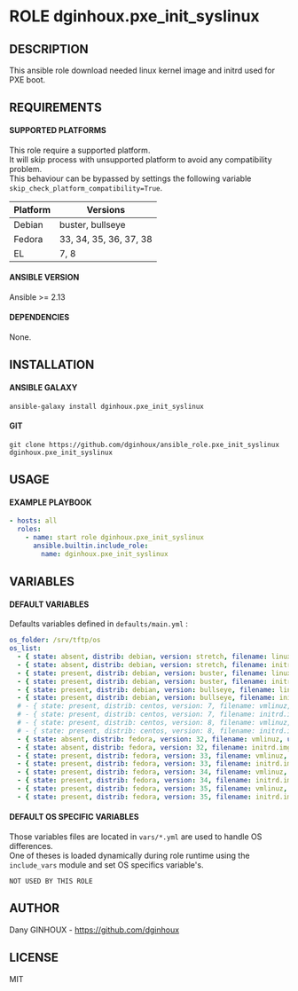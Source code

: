 # ROLE dginhoux.pxe_init_syslinux



## DESCRIPTION

This ansible role download needed linux kernel image and initrd used for PXE boot.


## REQUIREMENTS

#### SUPPORTED PLATFORMS

This role require a supported platform.<br />
It will skip process with unsupported platform to avoid any compatibility problem.<br />
This behaviour can be bypassed by settings the following variable `skip_check_platform_compatibility=True`.

| Platform | Versions |
|----------|----------|
| Debian | buster, bullseye |
| Fedora | 33, 34, 35, 36, 37, 38 |
| EL | 7, 8 |

#### ANSIBLE VERSION

Ansible >= 2.13

#### DEPENDENCIES

None.



## INSTALLATION

#### ANSIBLE GALAXY

```shell
ansible-galaxy install dginhoux.pxe_init_syslinux
```
#### GIT

```shell
git clone https://github.com/dginhoux/ansible_role.pxe_init_syslinux dginhoux.pxe_init_syslinux
```


## USAGE

#### EXAMPLE PLAYBOOK

```yaml
- hosts: all
  roles:
    - name: start role dginhoux.pxe_init_syslinux
      ansible.builtin.include_role:
        name: dginhoux.pxe_init_syslinux
```


## VARIABLES

#### DEFAULT VARIABLES

Defaults variables defined in `defaults/main.yml` : 

```yaml
os_folder: /srv/tftp/os
os_list:
  - { state: absent, distrib: debian, version: stretch, filename: linux, url: "http://ftp.debian.org/debian/dists/stretch/main/installer-amd64/current/images/netboot/debian-installer/amd64/linux" }
  - { state: absent, distrib: debian, version: stretch, filename: initrd.gz, url: "http://ftp.debian.org/debian/dists/stretch/main/installer-amd64/current/images/netboot/debian-installer/amd64/initrd.gz" }   
  - { state: present, distrib: debian, version: buster, filename: linux, url: "http://ftp.debian.org/debian/dists/buster/main/installer-amd64/current/images/netboot/debian-installer/amd64/linux" }
  - { state: present, distrib: debian, version: buster, filename: initrd.gz, url: "http://ftp.debian.org/debian/dists/buster/main/installer-amd64/current/images/netboot/debian-installer/amd64/initrd.gz" }
  - { state: present, distrib: debian, version: bullseye, filename: linux, url: "http://ftp.debian.org/debian/dists/bullseye/main/installer-amd64/current/images/netboot/debian-installer/amd64/linux" }
  - { state: present, distrib: debian, version: bullseye, filename: initrd.gz, url: "http://ftp.debian.org/debian/dists/bullseye/main/installer-amd64/current/images/netboot/debian-installer/amd64/initrd.gz" }
  # - { state: present, distrib: centos, version: 7, filename: vmlinuz, url: "http://mirror.centos.org/centos/7/os/x86_64/isolinux/vmlinuz" }
  # - { state: present, distrib: centos, version: 7, filename: initrd.img, url: "http://mirror.centos.org/centos/7/os/x86_64/isolinux/initrd.img" }
  # - { state: present, distrib: centos, version: 8, filename: vmlinuz, url: "http://mirror.centos.org/centos/8/BaseOS/x86_64/os/isolinux/vmlinuz" }
  # - { state: present, distrib: centos, version: 8, filename: initrd.img, url: "http://mirror.centos.org/centos/8/BaseOS/x86_64/os/isolinux/initrd.img" }
  - { state: absent, distrib: fedora, version: 32, filename: vmlinuz, url: "https://ftp.lip6.fr/ftp/pub/linux/distributions/fedora/releases/32/Server/x86_64/os/images/pxeboot/vmlinuz" }
  - { state: absent, distrib: fedora, version: 32, filename: initrd.img, url: "https://ftp.lip6.fr/ftp/pub/linux/distributions/fedora/releases/32/Server/x86_64/os/images/pxeboot/initrd.img" }
  - { state: present, distrib: fedora, version: 33, filename: vmlinuz, url: "https://ftp.lip6.fr/ftp/pub/linux/distributions/fedora/releases/33/Server/x86_64/os/images/pxeboot/vmlinuz" }
  - { state: present, distrib: fedora, version: 33, filename: initrd.img, url: "https://ftp.lip6.fr/ftp/pub/linux/distributions/fedora/releases/33/Server/x86_64/os/images/pxeboot/initrd.img" }
  - { state: present, distrib: fedora, version: 34, filename: vmlinuz, url: "https://ftp.lip6.fr/ftp/pub/linux/distributions/fedora/releases/34/Server/x86_64/os/images/pxeboot/vmlinuz" }
  - { state: present, distrib: fedora, version: 34, filename: initrd.img, url: "https://ftp.lip6.fr/ftp/pub/linux/distributions/fedora/releases/34/Server/x86_64/os/images/pxeboot/initrd.img" }
  - { state: present, distrib: fedora, version: 35, filename: vmlinuz, url: "https://ftp.lip6.fr/ftp/pub/linux/distributions/fedora/releases/35/Server/x86_64/os/images/pxeboot/vmlinuz" }
  - { state: present, distrib: fedora, version: 35, filename: initrd.img, url: "https://ftp.lip6.fr/ftp/pub/linux/distributions/fedora/releases/35/Server/x86_64/os/images/pxeboot/initrd.img" }
```

#### DEFAULT OS SPECIFIC VARIABLES

Those variables files are located in `vars/*.yml` are used to handle OS differences.<br />
One of theses is loaded dynamically during role runtime using the `include_vars` module and set OS specifics variable's.

`NOT USED BY THIS ROLE`



## AUTHOR

Dany GINHOUX - https://github.com/dginhoux



## LICENSE

MIT
